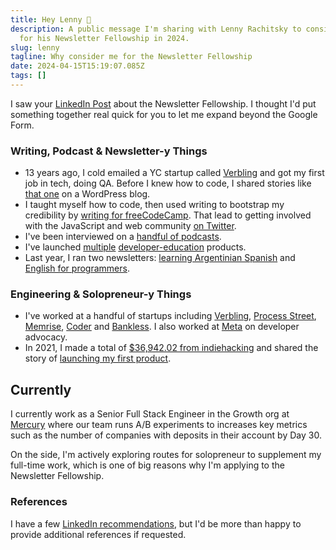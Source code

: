 ```yaml
---
title: Hey Lenny 👋
description: A public message I'm sharing with Lenny Rachitsky to consider me
  for his Newsletter Fellowship in 2024.
slug: lenny
tagline: Why consider me for the Newsletter Fellowship
date: 2024-04-15T15:19:07.085Z
tags: []
---
```

I saw your [LinkedIn Post](https://www.linkedin.com/posts/lennyrachitsky_apply-to-be-a-lennys-newsletter-fellow-activity-7183595686351831040-RZnx) about the Newsletter Fellowship. I thought I'd put something together real quick for you to let me expand beyond the Google Form. 

### Writing, Podcast & Newsletter-y Things

- 13 years ago, I cold emailed a YC startup called [Verbling](https://www.verbling.com/) and got my first job in tech, doing QA. Before I knew how to code, I shared stories like [that one](https://jjprevite.wordpress.com/2013/05/16/from-a-cold-email-to-an-internship-in-the-heart-of-san-francisco/) on a WordPress blog.
- I taught myself how to code, then used writing to bootstrap my credibility by [writing for freeCodeCamp](https://www.freecodecamp.org/news/author/jsjoeio/). That lead to getting involved with the JavaScript and web community [on Twitter](https://twitter.com/jsjoeio).
- I've been interviewed on a [handful of podcasts](https://open.spotify.com/playlist/77V3y3SJOmjNgxSA4jQOLJ?si=c5a034f300304d56).
- I've launched [multiple](https://vimforvscode.com/) [developer-education](https://www.typescriptcourse.com/) products.
- Last year, I ran two newsletters: [learning Argentinian Spanish](https://speakargentinianspanish.com/) and [English for programmers](https://englishbyte.com/).


### Engineering & Solopreneur-y Things
- I've worked at a handful of startups including [Verbling](https://www.verbling.com/), [Process Street](https://www.process.st/), [Memrise](https://www.memrise.com/), [Coder](https://coder.com/) and [Bankless](https://www.bankless.com/). I also worked at [Meta](https://www.meta.com/) on developer advocacy.
- In 2021, I made a total of [$36,942.02 from indiehacking](https://www.indiehackers.com/post/2021-income-report-36-942-02-4cff64da74) and shared the story of [launching my first product](https://joeprevite.com/launching-first-product).

## Currently

I currently work as a Senior Full Stack Engineer in the Growth org at [Mercury](https://mercury.com/) where our team runs A/B experiments to increases key metrics such as the number of companies with deposits in their account by Day 30.

On the side, I'm actively exploring routes for solopreneur to supplement my full-time work, which is one of big reasons why I'm applying to the Newsletter Fellowship. 


### References

I have a few [LinkedIn recommendations](https://www.linkedin.com/in/jsjoeio/details/recommendations/?detailScreenTabIndex=0), but I'd be more than happy to provide additional references if requested. 


